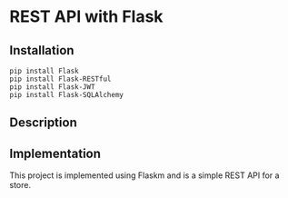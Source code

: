 # REST API with Flask

## Installation

```
pip install Flask
pip install Flask-RESTful
pip install Flask-JWT
pip install Flask-SQLAlchemy
```


## Description


## Implementation

This project is implemented using Flaskm and is a simple REST API for a store.
